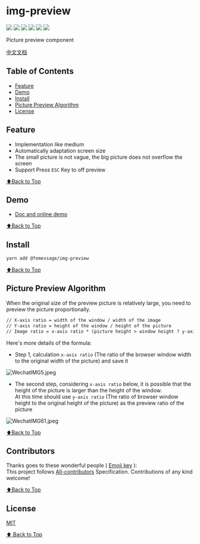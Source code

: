 # img-preview

![](https://cdn.nlark.com/yuque/0/2019/svg/224563/1561960140452-758467ac-5389-4fed-a261-9c2b16dccbd6.svg#align=left&display=inline&height=20&originHeight=20&originWidth=90&size=0&status=done&width=90) [![](https://img.shields.io/npm/dm/@femessage/img-preview.svg#align=left&display=inline&height=20&originHeight=20&originWidth=140&status=done&width=140)](https://www.npmjs.com/package/@femessage/img-preview) ![](https://img.shields.io/npm/v/@femessage/img-preview.svg#align=left&display=inline&height=20&originHeight=20&originWidth=80&status=done&width=80) [![](https://img.shields.io/npm/l/@femessage/img-preview.svg#align=left&display=inline&height=20&originHeight=20&originWidth=78&status=done&width=78)](https://github.com/FEMessage/img-preview/blob/master/LICENSE) ![](https://img.shields.io/badge/PRs-welcome-brightgreen.svg#align=left&display=inline&height=20&originHeight=20&originWidth=90&status=done&width=90) [![](https://img.shields.io/badge/%F0%9F%A4%96-release%20notes-00B2EE.svg#align=left&display=inline&height=20&originHeight=20&originWidth=104&status=done&width=104)](https://github-tools.github.io/github-release-notes/)

Picture preview component

[中文文档](./README-zh.md)

## Table of Contents

* [Feature](#feature)
* [Demo](#demo)
* [Install](#install)
* [Picture Preview Algorithm](#picture-preview-algorithm)
* [License](#license)

## Feature

* Implementation like medium
* Automatically adaptation screen size
* The small picture is not vague, the big picture does not overflow the screen
* Support Press `ESC` Key to off preview

[⬆Back to Top](#table-of-contents)

## Demo

* [Doc and online demo](https://femessage.github.io/img-preview/)

[⬆Back to Top](#table-of-contents)

## Install

```sh
yarn add @femessage/img-preview
```

[⬆Back to Top](#table-of-contents)

## Picture Preview Algorithm

When the original size of the preview picture is relatively large, you need to preview the picture proportionally.

```html
// X-axis ratio = width of the window / width of the image
// Y-axis ratio = height of the window / height of the picture
// Image ratio = x-axis ratio * (picture height > window height ? y-axis ratio: x-axis ratio)
```

Here's more details of the formula:

* Step 1, calculation `x-axis ratio` (The ratio of the browser window width to the original width of the picture) and save it

![WechatIMG5.jpeg](https://cdn.nlark.com/yuque/0/2019/jpeg/224563/1561960426707-28d49d2f-a972-4020-b9fd-958e1686a9bc.jpeg#align=left&display=inline&height=1224&name=WechatIMG5.jpeg&originHeight=1224&originWidth=2084&size=276725&status=done&width=2084)<br />

* The second step, considering `x-axis ratio` below, it is possible that the height of the picture is larger than the height of the window.<br /> At this time should use `y-axis ratio` (The ratio of browser window height to the original height of the picture) as the preview ratio of the picture

![WechatIMG61.jpeg](https://cdn.nlark.com/yuque/0/2019/jpeg/224563/1561960419677-2b5ecc88-b313-43e4-a196-402f6b5fc293.jpeg#align=left&display=inline&height=716&name=WechatIMG61.jpeg&originHeight=716&originWidth=2868&size=268723&status=done&width=2868)

[⬆Back to Top](#table-of-contents)

## Contributors

Thanks goes to these wonderful people ( [Emoji key](https://allcontributors.org/docs/en/emoji-key) ):<br />This project follows [All-contributors](https://github.com/all-contributors/all-contributors) Specification. Contributions of any kind welcome!

[⬆Back to Top](#table-of-contents)

## License

[MIT](./LICENSE)

[⬆ Back to Top](#table-of-contents)

